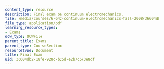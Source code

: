 ```yaml
---
content_type: resource
description: Final exam on continuum electromechanics.
file: /media/courses/6-642-continuum-electromechanics-fall-2008/36604db218fe928cb25de2b7c573e8df_final_exam.pdf
file_type: application/pdf
learning_resource_types:
- Exams
ocw_type: OCWFile
parent_title: Exams
parent_type: CourseSection
resourcetype: Document
title: Final Exam
uid: 36604db2-18fe-928c-b25d-e2b7c573e8df
---
```

